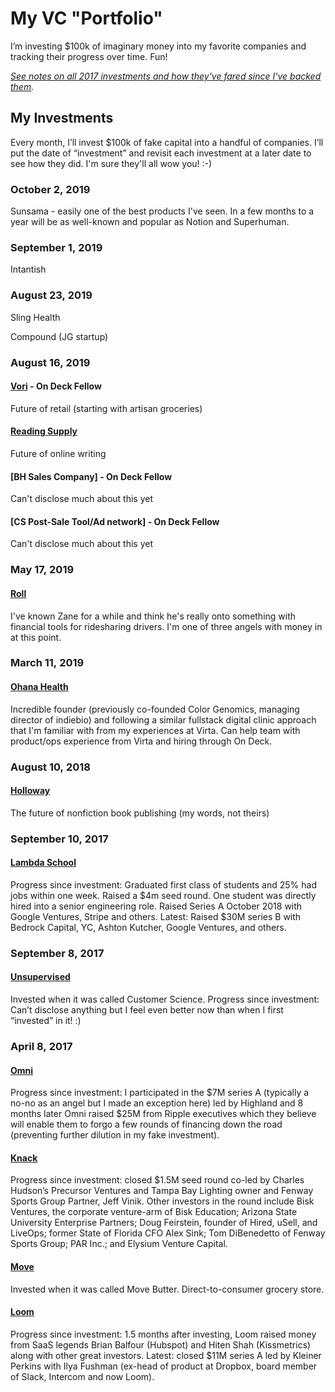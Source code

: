 # My VC "Portfolio"
I’m investing $100k of imaginary money into my favorite companies and tracking their progress over time. Fun!

*[See notes on all 2017 investments and how they've fared since I've backed them](https://medium.com/@julianweisser/reviewing-last-years-investments-4187841f1357).*

## My Investments

Every month, I’ll invest $100k of fake capital into a handful of companies. I’ll put the date of “investment” and revisit each investment at a later date to see how they did. I'm sure they'll all wow you! :-)

### October 2, 2019
Sunsama - easily one of the best products I've seen. In a few months to a year will be as well-known and popular as Notion and Superhuman.

### September 1, 2019
Intantish

### August 23, 2019
Sling Health

Compound (JG startup)

### August 16, 2019

#### [Vori](#) - On Deck Fellow
Future of retail (starting with artisan groceries)

#### [Reading Supply](reading.supply)
Future of online writing

#### [BH Sales Company] - On Deck Fellow
Can't disclose much about this yet

#### [CS Post-Sale Tool/Ad network] - On Deck Fellow
Can't disclose much about this yet


### May 17, 2019

#### [Roll](http://ridewithroll.com)
I've known Zane for a while and think he's really onto something with financial tools for ridesharing drivers. I'm one of three angels with money in at this point.

### March 11, 2019

#### [Ohana Health](https://www.ohanaclinical.com)
Incredible founder (previously co-founded Color Genomics, managing director of indiebio) and following a similar fullstack digital clinic approach that I'm familiar with from my experiences at Virta. Can help team with product/ops experience from Virta and hiring through On Deck.

### August 10, 2018

#### [Holloway](https://www.holloway.com/)
The future of nonfiction book publishing (my words, not theirs)

### September 10, 2017

#### [Lambda School](https://lambdaschool.com/)
Progress since investment: Graduated first class of students and 25% had jobs within one week. Raised a $4m seed round. One student was directly hired into a senior engineering role. Raised Series A October 2018 with Google Ventures, Stripe and others. Latest: Raised $30M series B with Bedrock Capital, YC, Ashton Kutcher, Google Ventures, and others.

### September 8, 2017

#### [Unsupervised](https://Unsupervised.com)
Invested when it was called Customer Science. Progress since investment: Can’t disclose anything but I feel even better now than when I first “invested” in it! :)

### April 8, 2017

#### [Omni](https://www.beomni.com/)
Progress since investment: I participated in the $7M series A (typically a no-no as an angel but I made an exception here) led by Highland and 8 months later Omni raised $25M from Ripple executives which they believe will enable them to forgo a few rounds of financing down the road (preventing further dilution in my fake investment).

#### [Knack](https://www.joinknack.com/)
Progress since investment: closed $1.5M seed round co-led by Charles Hudson’s Precursor Ventures and Tampa Bay Lighting owner and Fenway Sports Group Partner, Jeff Vinik. Other investors in the round include Bisk Ventures, the corporate venture-arm of Bisk Education; Arizona State University Enterprise Partners; Doug Feirstein, founder of Hired, uSell, and LiveOps; former State of Florida CFO Alex Sink; Tom DiBenedetto of Fenway Sports Group; PAR Inc.; and Elysium Venture Capital.

#### [Move](https://www.movebutter.com/)
Invested when it was called Move Butter. Direct-to-consumer grocery store.

#### [Loom](https://www.useloom.com/)
Progress since investment: 1.5 months after investing, Loom raised money from SaaS legends Brian Balfour (Hubspot) and Hiten Shah (Kissmetrics) along with other great investors. Latest: closed $11M series A led by Kleiner Perkins with Ilya Fushman (ex-head of product at Dropbox, board member of Slack, Intercom and now Loom).
